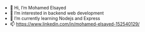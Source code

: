 - 👋 Hi, I’m Mohamed Elsayed
- 👀 I’m interested in backend web development
- 🌱 I’m currently learning Nodejs and Express
- 📫 https://www.linkedin.com/in/mohamed-elsayed-152540129/
